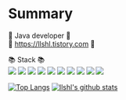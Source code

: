# Summary
:dart: Java developer :dart:   
:green_book: https://llshl.tistory.com :green_book:
  
  
:books: Stack :books:   
<img src="https://img.shields.io/badge/JAVA-007396?style=for-the-badge&logo=java&logoColor=white"> 
<img src="https://img.shields.io/badge/Spring-6DB33F?style=for-the-badge&logo=Spring&logoColor=white"> 
<img src="https://img.shields.io/badge/mysql-4479A1?style=for-the-badge&logo=mysql&logoColor=white"> 
<img src="https://img.shields.io/badge/typescript-F7DF1E?style=for-the-badge&logo=typescript&logoColor=white"> 
<img src="https://img.shields.io/badge/express-0769AD?style=for-the-badge&logo=express&logoColor=white"> 
<img src="https://img.shields.io/badge/mongoDB-61DAFB?style=for-the-badge&logo=mongoDB&logoColor=white">
<img src="https://img.shields.io/badge/jest-4FC08D?style=for-the-badge&logo=jest&logoColor=white">
<img src="https://img.shields.io/badge/git-181717?style=for-the-badge&logo=git&logoColor=white"> 
<img src="https://img.shields.io/badge/linux-FCC624?style=for-the-badge&logo=linux&logoColor=white">
<img src="https://img.shields.io/badge/aws-232F3E?style=for-the-badge&logo=aws&logoColor=white">

[![Top Langs](https://github-readme-stats.vercel.app/api/top-langs/?username=llshl&layout=demo)](https://github.com/llshl/github-readme-stats)
[![llshl's github stats](https://github-readme-stats.vercel.app/api?username=llshl)](https://github.com/llshl/github-readme-stats)
